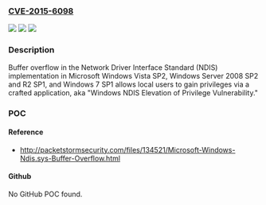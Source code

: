 ### [CVE-2015-6098](https://cve.mitre.org/cgi-bin/cvename.cgi?name=CVE-2015-6098)
![](https://img.shields.io/static/v1?label=Product&message=n%2Fa&color=blue)
![](https://img.shields.io/static/v1?label=Version&message=n%2Fa&color=blue)
![](https://img.shields.io/static/v1?label=Vulnerability&message=n%2Fa&color=brighgreen)

### Description

Buffer overflow in the Network Driver Interface Standard (NDIS) implementation in Microsoft Windows Vista SP2, Windows Server 2008 SP2 and R2 SP1, and Windows 7 SP1 allows local users to gain privileges via a crafted application, aka "Windows NDIS Elevation of Privilege Vulnerability."

### POC

#### Reference
- http://packetstormsecurity.com/files/134521/Microsoft-Windows-Ndis.sys-Buffer-Overflow.html

#### Github
No GitHub POC found.


